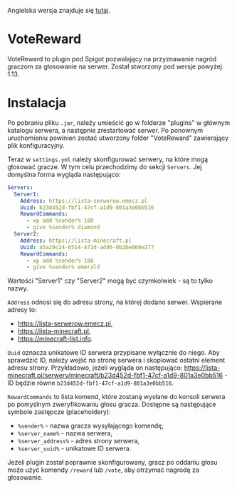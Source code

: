 Angielska wersja znajduje się [tutaj](README.md).

# VoteReward

VoteReward to plugin pod Spigot pozwalający na przyznawanie nagród graczom za głosowanie na serwer. Został stworzony pod wersje powyżej 1.13.

# Instalacja

Po pobraniu pliku `.jar`, należy umieścić go w folderze "plugins" w głównym katalogu serwera, a następnie zrestartować serwer. Po ponownym uruchomieniu powinien zostać utworzony folder "VoteReward" zawierający plik konfiguracyjny.

Teraz w `settings.yml` należy skonfigurować serwery, na które mogą głosować gracze. W tym celu przechodzimy do sekcji `Servers`. Jej domyślna forma wygląda następująco:

```yaml
Servers:
  Server1:
    Address: https://lista-serwerow.emecz.pl
    Uuid: b23d452d-fbf1-47cf-a1d9-801a3e0bb516
    RewardCommands:
      - xp add %sender% 100
      - give %sender% diamond
  Server2:
    Address: https://lista-minecraft.pl
    Uuid: a5a29c24-6514-472d-add0-0b2be060e277
    RewardCommands:
      - xp add %sender% 100
      - give %sender% emerald
```

Wartości "Server1" czy "Server2" mogą być czymkolwiek - są to tylko nazwy.

`Address` odnosi się do adresu strony, na której dodano serwer. Wspierane adresy to:
- https://lista-serwerow.emecz.pl,
- https://lista-minecraft.pl,
- https://minecraft-list.info.

`Uuid` oznacza unikatowe ID serwera przypisane wyłącznie do niego. Aby sprawdzić ID, należy wejść na stronę serwera i skopiować ostatni element adresu strony. Przykładowo, jeżeli wygląda on następująco: https://lista-minecraft.pl/serwery/minecraft/b23d452d-fbf1-47cf-a1d9-801a3e0bb516 - ID będzie równe `b23d452d-fbf1-47cf-a1d9-801a3e0bb516`.

`RewardCommands` to lista komend, które zostaną wysłane do konsoli serwera po pomyślnym zweryfikowaniu głosu gracza. Dostępne są następujące symbole zastępcze (placeholdery):
- `%sender%` - nazwa gracza wysyłającego komendę,
- `%server_name%` - nazwa serwera,
- `%server_address%` - adres strony serwera,
- `%server_uuid%` - unikatowe ID serwera.

Jeżeli plugin został poprawnie skonfigurowany, gracz po oddaniu głosu może użyć komendy `/reward` lub `/vote`, aby otrzymać nagrodę za głosowanie.